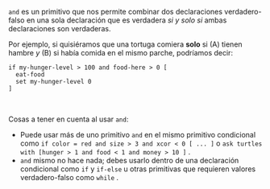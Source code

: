 ﻿`and` es un primitivo que nos permite combinar dos declaraciones verdadero-falso en una sola declaración que es verdadera *si y solo si* ambas declaraciones son verdaderas.



Por ejemplo, si quisiéramos que una tortuga comiera **solo** si (A) tienen hambre *y* (B) si había comida en el mismo parche, podríamos decir:



```
if my-hunger-level > 100 and food-here > 0 [
  eat-food
  set my-hunger-level 0
]
```

  

<br />

Cosas a tener en cuenta al usar `and`:

- Puede usar más de uno primitivo `and` en el mismo primitivo condicional como `if color = red and size > 3 and xcor < 0 [ ... ]` o `ask turtles with [hunger > 1 and food < 1 and money > 10 ]` .
- `and` mismo no hace nada; debes usarlo dentro de una declaración condicional como `if` y `if-else` u otras primitivas que requieren valores verdadero-falso como `while` .